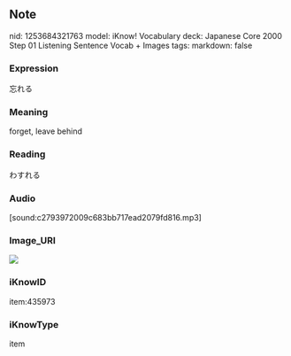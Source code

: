 ## Note
nid: 1253684321763
model: iKnow! Vocabulary
deck: Japanese Core 2000 Step 01 Listening Sentence Vocab + Images
tags: 
markdown: false

### Expression
忘れる

### Meaning
forget, leave behind

### Reading
わすれる

### Audio
[sound:c2793972009c683bb717ead2079fd816.mp3]

### Image_URI
<!DOCTYPE html>
<title></title>
<img src="ad4e10bef84b4c04c75ae79dd137ce9f.jpg">



### iKnowID
item:435973

### iKnowType
item
